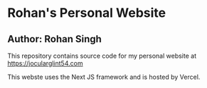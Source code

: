 # Rohan's Personal Website
## Author: Rohan Singh
This repository contains source code for my personal website at https://jocularglint54.com  

This webste uses the Next JS framework and is hosted by Vercel.  


